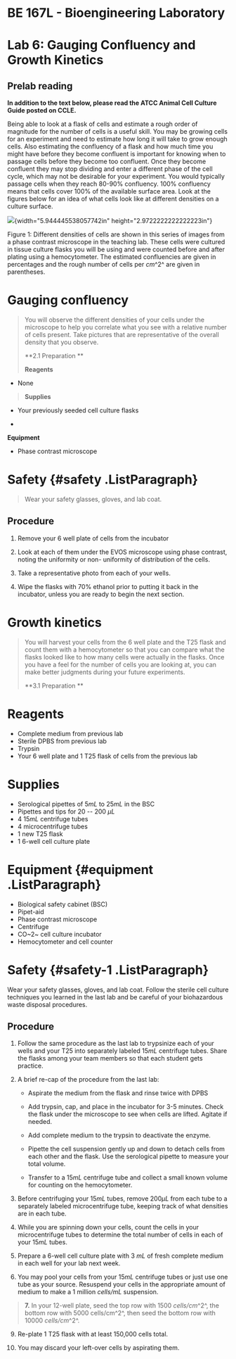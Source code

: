 # BE 167L - Bioengineering Laboratory

# Lab 6: Gauging Confluency and Growth Kinetics

## Prelab reading

**In addition to the text below, please read the ATCC Animal Cell Culture Guide posted on CCLE.**

Being able to look at a flask of cells and estimate a rough order of magnitude for the number of cells is a useful skill. You may be growing
cells for an experiment and need to estimate how long it will take to grow enough cells. Also estimating the confluency of a flask and how
much time you might have before they become confluent is important for knowing when to passage cells before they become too confluent. Once
they become confluent they may stop dividing and enter a different phase of the cell cycle, which may not be desirable for your experiment. You
would typically passage cells when they reach 80-90% confluency. 100% confluency means that cells cover 100% of the available surface area.
Look at the figures below for an idea of what cells look like at different densities on a culture surface.

![](media/image1.jpg){width="5.944445538057742in"
height="2.9722222222222223in"}

Figure 1: Different densities of cells are shown in this series of images from a phase contrast microscope in the teaching lab. These cells
were cultured in tissue culture flasks you will be using and were counted before and after plating using a hemocytometer. The estimated
confluencies are given in percentages and the rough number of cells per *cm*^2^ are given in parentheses.

Gauging confluency 
===================

> You will observe the different densities of your cells under the
> microscope to help you correlate what you see with a relative number
> of cells present. Take pictures that are representative of the overall
> density that you observe.
>
> **2.1 Preparation **
>
> **Reagents**

-   None

> **Supplies**

-   Your previously seeded cell culture flasks

-   

**Equipment**

-   Phase contrast microscope

Safety  {#safety .ListParagraph}
=======

> Wear your safety glasses, gloves, and lab coat.

Procedure 
----------

1.  Remove your 6 well plate of cells from the incubator

2.  Look at each of them under the EVOS microscope using phase contrast,
    noting the uniformity or non- uniformity of distribution of the
    cells.

3.  Take a representative photo from each of your wells.

4.  Wipe the flasks with 70% ethanol prior to putting it back in the
    incubator, unless you are ready to begin the next section.

Growth kinetics 
================

> You will harvest your cells from the 6 well plate and the T25 flask
> and count them with a hemocytometer so that you can compare what the
> flasks looked like to how many cells were actually in the flasks. Once
> you have a feel for the number of cells you are looking at, you can
> make better judgments during your future experiments.
>
> **3.1 Preparation **

Reagents
=========

-   Complete medium from previous lab
-   Sterile DPBS from previous lab
-   Trypsin
-   Your 6 well plate and 1 T25 flask of cells from the previous lab

Supplies
=========

-   Serological pipettes of 5*mL* to 25*mL* in the BSC
-   Pipettes and tips for 20 -- 200 *µL*
-   4 15*mL* centrifuge tubes
-   4 microcentrifuge tubes
-   1 new T25 flask
-   1 6-well cell culture plate

Equipment  {#equipment .ListParagraph}
==========

- Biological safety cabinet (BSC)
- Pipet-aid
- Phase contrast microscope
- Centrifuge
- CO~2~ cell culture incubator
- Hemocytometer and cell counter

Safety  {#safety-1 .ListParagraph}
=======

Wear your safety glasses, gloves, and lab coat. Follow the sterile cell culture techniques you learned in the last lab and be careful of your biohazardous waste disposal procedures.

Procedure 
----------

1.  Follow the same procedure as the last lab to trypsinize each of your
    wells and your T25 into separately labeled 15*mL* centrifuge tubes.
    Share the flasks among your team members so that each student gets
    practice.

2.  A brief re-cap of the procedure from the last lab:

    -   Aspirate the medium from the flask and rinse twice with DPBS

    -   Add trypsin, cap, and place in the incubator for 3-5 minutes.
        Check the flask under the microscope to see when cells are
        lifted. Agitate if needed.

    -   Add complete medium to the trypsin to deactivate the enzyme.

    -   Pipette the cell suspension gently up and down to detach cells
        from each other and the flask. Use the serological pipette to
        measure your total volume.

    -   Transfer to a 15*mL* centrifuge tube and collect a small known
        volume for counting on the hemocytometer.

3.  Before centrifuging your 15*mL* tubes, remove 200*µL* from each tube
    to a separately labeled microcentrifuge tube, keeping track of what
    densities are in each tube.

4.  While you are spinning down your cells, count the cells in your
    microcentrifuge tubes to determine the total number of cells in each
    of your 15*mL* tubes.

5.  Prepare a 6-well cell culture plate with 3 *mL* of fresh complete
    medium in each well for your lab next week.

6.  You may pool your cells from your 15*mL* centrifuge tubes or just
    use one tube as your source. Resuspend your cells in the appropriate
    amount of medium to make a 1 million *cells/mL* suspension.

> **7.** In your 12-well plate, seed the top row with 1500
> *cells/cm*^2^, the bottom row with 5000 cells/cm^2^, then seed the
> bottom row with 10000 *cells/cm*^2^.

9.  Re-plate 1 T25 flask with at least 150,000 cells total.

10. You may discard your left-over cells by aspirating them.
